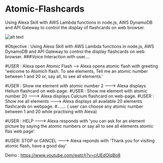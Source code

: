 # Atomic-Flashcards
Using Alexa Skill with AWS Lambda functions in node.js, AWS DynamoDB and API Gateway to control the display of flashcards on web browser.



![alt text](https://github.com/kavyakushnoor/Atomic-Flashcards/blob/master/atomic%20flash.PNG)


#Objective : Using Alexa Skill with AWS Lambda functions in node.js, AWS DynamoDB and API Gateway to control the display flashcards on web browser.
###Voice Interaction with user.... 

#USER : Alexa open Atomic Flash --> Alexa opens atomic flash with greeting 'welcome to Atomich flash. To see elements, Tell me an atomic number between 1 and 20 or, say all,  to see all elements.'

#USER : Show me element with atomic number 2 ---> Alexa displays Helium flashcard on web-page. 
#USER : Show me element with atomic number 20 ---> Alexa displays Calcium flashcard on web-page. 
#USER : Show me all elements ---> Alexa displays all available 20 elements flashcards on webpage. 
#....... 
( user can choose any atomic number between 1 and 20 while practising with Alexa) 

#USER : HELP ---> Alexa responds with 'you can ask for an element picture by saying the atomic numbers or say all to see all elements atomic flas web page'.

#USER: STOP or CANCEL ---> Alexa reponds with 'Thank you for visiting atomic flash, have a good day'


Demo : https://www.youtube.com/watch?v=ciUEdOIqBo8













